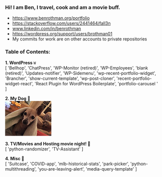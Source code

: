 ### Hi! I am Ben, I travel, cook and am a movie buff.
- https://www.benrothman.org/portfolio
- https://stackoverflow.com/users/2441464/fall3n
- www.linkedin.com/in/benrothman
- https://wordpress.org/support/users/brothman01
-  My commits for work are on other accounts to private repositories

### Table of Contents:
**1. WordPress** `W`<br />
    [ 'Bellhop', 'ChatPress', 'WP-Monitor (retired)', 'WP-Employees', 'blank (retired)', 'Updates-notifier', 'WP-Sidemenu', 'wp-recent-portfolio-widget', 'Brancher', 'show-current-template', 'wp-post-cloner', 'recent-portfolio-widget-react', 'React Plugin for WordPress Boilerplate', 'portfolio-carousel
' ]<br />
    
**2. My Dog 🐶**<br />
![dog pic](/IMG_01971.JPG)<br />

**3. TV/Movies and Hosting movie night! 🎥**<br />
    [ 'python-randomizer', 'TV-Assistant' ]


**4. Misc 💾**<br />
    [ 'Suitcase', 'COVID-app', 'mlb-historical-stats', 'park-picker', 'python-multithreading', 'you-are-leaving-alert', 'media-query-template' ]
